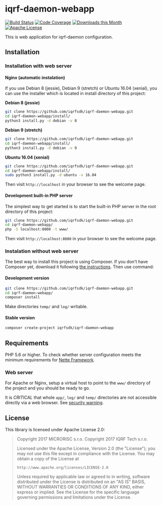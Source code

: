 # iqrf-daemon-webapp

[![Build Status](https://travis-ci.org/iqrfsdk/iqrf-daemon-webapp.svg?branch=master)](https://travis-ci.org/iqrfsdk/iqrf-daemon-webapp)
[![Code Coverage](https://codecov.io/gh/iqrfsdk/iqrf-daemon-webapp/branch/master/graph/badge.svg)](https://codecov.io/gh/iqrfsdk/iqrf-daemon-webapp)
[![Downloads this Month](https://img.shields.io/packagist/dm/iqrfsdk/iqrf-daemon-webapp.svg)](https://packagist.org/packages/iqrfsdk/iqrf-daemon-webapp)
[![Apache License](https://img.shields.io/badge/license-APACHE2-blue.svg)](LICENSE)

This is web application for iqrf-daemon configuration.

## Installation

### Installation with web server

#### Nginx (automatic instalation)

If you use Debian 8 (jessie), Debian 9 (stretch) or Ubuntu 16.04 (xenial), you can use the installer which is located in install directory of this project:

**Debian 8 (jessie)**
```bash
git clone https://github.com/iqrfsdk/iqrf-daemon-webapp.git
cd iqrf-daemon-webapp/install/
python3 install.py -d debian -v 8
```

**Debian 9 (stretch)**
```bash
git clone https://github.com/iqrfsdk/iqrf-daemon-webapp.git
cd iqrf-daemon-webapp/install/
python3 install.py -d debian -v 9
```

**Ubuntu 16.04 (xenial)**
```bash
git clone https://github.com/iqrfsdk/iqrf-daemon-webapp.git
cd iqrf-daemon-webapp/install/
sudo python3 install.py -d ubuntu -v 16.04
```

Then visit `http://localhost` in your browser to see the welcome page.

#### Development built-in PHP server

The simplest way to get started is to start the built-in PHP server in the root directory of this project:

```bash
git clone https://github.com/iqrfsdk/iqrf-daemon-webapp.git
cd iqrf-daemon-webapp/
php -S localhost:8000 -t www/
```

Then visit `http://localhost:8000` in your browser to see the welcome page.

### Instalation without web server

The best way to install this project is using Composer. If you don't have Composer yet, download it following [the instructions](https://doc.nette.org/composer). Then use command:

#### Development version

```bash
git clone https://github.com/iqrfsdk/iqrf-daemon-webapp.git
cd iqrf-daemon-webapp/
composer install
```

Make directories `temp/` and `log/` writable.

#### Stable version

```bash
composer create-project iqrfsdk/iqrf-daemon-webapp
```

## Requirements

PHP 5.6 or higher. To check whether server configuration meets the minimum requirements for [Nette Framework](https://doc.nette.org/2.4/requirements).

### Web server

For Apache or Nginx, setup a virtual host to point to the `www/` directory of the project and you should be ready to go.

It is *CRITICAL* that whole `app/`, `log/` and `temp/` directories are not accessible directly via a web browser. See [security warning](https://nette.org/security-warning).

## License

This library is licensed under Apache License 2.0:

 > Copyright 2017 MICRORISC s.r.o.
 > Copyright 2017 IQRF Tech s.r.o.
 >
 > Licensed under the Apache License, Version 2.0 (the "License");
 > you may not use this file except in compliance with the License.
 > You may obtain a copy of the License at
 >
 >     http://www.apache.org/licenses/LICENSE-2.0
 >
 > Unless required by applicable law or agreed to in writing, software
 > distributed under the License is distributed on an "AS IS" BASIS,
 > WITHOUT WARRANTIES OR CONDITIONS OF ANY KIND, either express or implied.
 > See the License for the specific language governing permissions and
 > limitations under the License.
